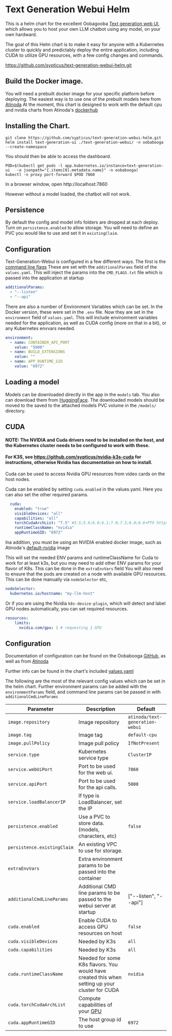 # Text Generation Webui Helm

This is a helm chart for the excellent Oobagooba [Text generation web UI](https://github.com/oobabooga/text-generation-webui), which allows you to host your own LLM chatbot using any model, on your own hardward.

The goal of this Helm chart is to make it easy for anyone with a Kubernetes cluster to quickly and predictably deploy the entire application, including CUDA to utilize GPU resources, with a few config changes and commands.

https://github.com/sypticus/text-generation-webui-helm.git


## Build the Docker image.
You will need a prebuilt docker image for your specific platform before deploying. The easiest way is to use one of the prebuilt models here from [Atinoda](https://github.com/Atinoda/text-generation-webui-docker) 
At the moment, this chart is designed to work with the default cpu and nvidia charts from Atinoda's [dockerhub](https://hub.docker.com/r/atinoda/text-generation-webui)


## Installing the Chart.

```console
git clone https://github.com/sypticus/text-generation-webui-helm.git
helm install text-generation-ui ./text-generation-webui/ -n oobabooga --create-namespace
```

You should then be able to access the dashboard.

```console
POD=$(kubectl get pods -l app.kubernetes.io/instance=text-generation-ui   -o jsonpath="{.items[0].metadata.name}" -n oobabooga)
kubectl -n proxy port-forward $POD 7860

```
In a browser window, open http://localhost:7860

However without a model loaded, the chatbot will not work.

## Persistence
By default the config and model info folders are dropped at each deploy. Turn on `persistence.enabled` to allow storage.
You will need to define an PVC you would like to use and set it in `existingClaim`.


## Configuration

Text-Generation-Webui is configured in a few different ways. The first is the [command line flags](https://github.com/oobabooga/text-generation-webui?tab=readme-ov-file#updating-the-requirements)
These are set with the `additionalParams` field of the `values.yaml`. This will inject the params into the `CMD_FLAGS.txt` file which is passed into the application at startup

```yaml
additionalParams:
  - "--listen"
  - "--api"
```

There are also a number of Environment Variables which can be set. In the Docker version, these were set in the `.env` file. 
Now they are set in the `environment` field of `values.yaml`. 
This will include environment variables needed for the application, as well as CUDA config (more on that in a bit), or any Kubernetes envvars needed.

```yaml
environment:
  - name: CONTAINER_API_PORT
    value: "5000"
  - name: BUILD_EXTENSIONS
    value: ""
  - name: APP_RUNTIME_GID
    value: "6972"
```

## Loading a model
Models can be downloaded directly in the app in the `models` tab. You also can download them from [HuggingFace](https://huggingface.co/models). The downloaded models should be moved to the 
saved to the attached models PVC volume in the `/models/` directory.



## CUDA 

#### NOTE: The NVIDIA and Cuda drivers need to be installed on the host, and the Kubernetes cluster needs to be configured to work with these.
#### For K3S, see https://github.com/sypticus/nvidia-k3s-cuda for instructions, otherwise Nvidia has documentation on how to install.

Cuda can be used to access Nvidia GPU resources from video cards on the host nodes. 



Cuda can be enabled by setting `cuda.enabled` in the values.yaml. Here you can also set the other required params. 

```yaml  
  cuda: 
    enabled: "true"
    visibleDevices: "all"
    capabilities: "all" 
    torchCudaArchList: "7.5" #3.5;5.0;6.0;6.1;7.0;7.5;8.0;8.6+PTX https://developer.nvidia.com/cuda-gpus
    runtimeClassName: "nvidia"
    appRuntimeGID: "6972"
```

Ina addition, you must be using an NVIDIA enabled docker image, such as Atinoda's [default-nvidia](https://hub.docker.com/layers/atinoda/text-generation-webui/default-nvidia/images/sha256-300d16d109720ee4d68eed5adf5f9c3cbfd3301b05b4e8b95e1573d50581ea60) image

This will set the needed ENV params and runtimeClassName for Cuda to work for at least k3s, but you may need to add other ENV params for your flavor of K8s. 
This can be done in the `extraEnvVars` field
You will also need to ensure that the pods are created on a node with available GPU resources. 
This can be done manually via `nodeSelector` etc, 

```yaml
nodeSelector:
  kubernetes.io/hostname: "my-llm-host"
```

Or if you are using the Nvidia `k8s-device-plugin`, which will detect and label GPU nodes automatically, you can set required resources. 

```yaml
resources:
    limits:
      nvidia.com/gpu: 1 # requesting 1 GPU
```


## Configuration

Documentation of configuration can be found on the Oobabooga [GitHub](https://github.com/oobabooga/text-generation-webui?tab=readme-ov-file#updating-the-requirements),
as well as from [Atinoda](https://github.com/Atinoda/text-generation-webui-docker?tab=readme-ov-file#configuration)

Further info can be found in the chart's included [values.yaml](https://github.com/sypticus/text-generation-webui-helm/blob/main/text-generation-webui/values.yaml)


The following are the most of the relevant config values which can be set in the helm chart.
Further environment params can be added with the `environmentParams` field, and command line params can be passed in with `additionalCmdLineParams`

| Parameter                   | Description                                                                                                               | Default                         |
|-----------------------------|---------------------------------------------------------------------------------------------------------------------------|---------------------------------|
| `image.repository`          | Image repository                                                                                                          | `atinoda/text-generation-webui` |
| `image.tag`                 | Image tag                                                                                                                 | `default-cpu`                   |
| `image.pullPolicy`          | Image pull policy                                                                                                         | `IfNotPresent`                  |
| `service.type`              | Kubernetes service type                                                                                                   | `ClusterIP`                     |
| `service.webUiPort`         | Port to be used for the web ui.                                                                                           | `7860`                          |
| `service.apiPort`           | Port to be used for the api calls.                                                                                        | `5000`                          |
| `service.loadBalancerIP`    | If type is LoadBalancer, set the IP                                                                                       |                                 |
| `persistence.enabled`       | Use a PVC to store data.  (models, characters, etc)                                                                       | `false`                         |
| `persistence.existingClaim` | An existing VPC to use for storage.                                                                                       |                                 |
| `extraEnvVars`              | Extra environment params to be passed into the container                                                                  |                                 |
| `additionalCmdLineParams`   | Additional CMD line params to be passed to the webui server at startup                                                    | ["--listen", "--api"]           |
| `cuda.enabled`              | Enable CUDA to access GPU resources on host                                                                               | `false`                         |
| `cuda.visibleDevices`       | Needed by K3s                                                                                                             | `all`                           |
| `cuda.capabilities`         | Needed by K3s                                                                                                             | `all`                           |
| `cuda.runtimeClassName`     | Needed for some K8s flavors. You would have created this when setting up your cluster for CUDA                            | `nvidia`                        |
| `cuda.torchCudaArchList`    | Compute capabilities of your [GPU](https://docs.nvidia.com/cuda/cuda-c-programming-guide/index.html#compute-capabilities) |                                 |
| `cuda.appRuntimeGID`        | The host group id to use                                                                                                  | `6972`                          |
